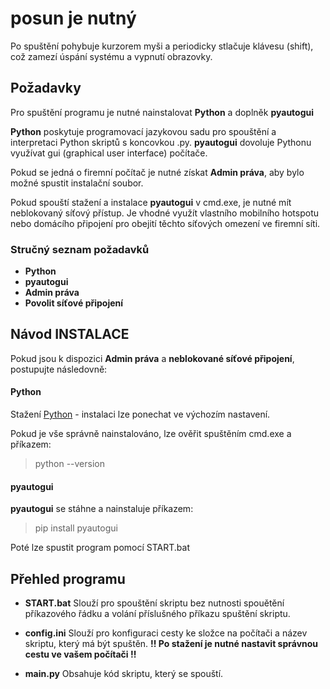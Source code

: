 # posun je nutný
Po spuštění pohybuje kurzorem myši a periodicky stlačuje klávesu (shift), což zamezí úspání systému a vypnutí obrazovky.

## Požadavky
Pro spuštění programu je nutné nainstalovat **Python** a doplněk **pyautogui**

 **Python** poskytuje programovací jazykovou sadu pro spouštění a interpretaci Python skriptů s koncovkou .py.
 **pyautogui** dovoluje Pythonu využívat gui (graphical user interface) počítače.

Pokud se jedná o firemní počítač je nutné získat **Admin práva**, aby bylo možné spustit instalační soubor.

Pokud spouští stažení a instalace **pyautogui** v cmd.exe, je nutné mít neblokovaný síťový přístup. Je vhodné využít vlastního mobilního hotspotu nebo domácího připojení pro obejití těchto síťových omezení ve firemní síti.

### Stručný seznam požadavků
- **Python**
- **pyautogui**
- **Admin práva**
- **Povolit síťové připojení**

## Návod INSTALACE
Pokud jsou k dispozici **Admin práva** a **neblokované síťové připojení**, postupujte následovně:

#### Python

Stažení [Python](https://www.python.org/downloads/) - instalaci lze ponechat ve výchozím nastavení.

Pokud je vše správně nainstalováno, lze ověřit spuštěním cmd.exe a příkazem:

>python --version

#### pyautogui

**pyautogui** se stáhne a nainstaluje příkazem:

>pip install pyautogui

Poté lze spustit program pomocí START.bat

## Přehled programu

- **START.bat**
Slouží pro spouštění skriptu bez nutnosti spouětění příkazového řádku a volání příslušného příkazu spuštění skriptu.

- **config.ini**
Slouží pro konfiguraci cesty ke složce na počítači a název skriptu, který má být spuštěn.
**!! Po stažení je nutné nastavit správnou cestu ve vašem počítači !!**

- **main.py**
Obsahuje kód skriptu, který se spouští.
